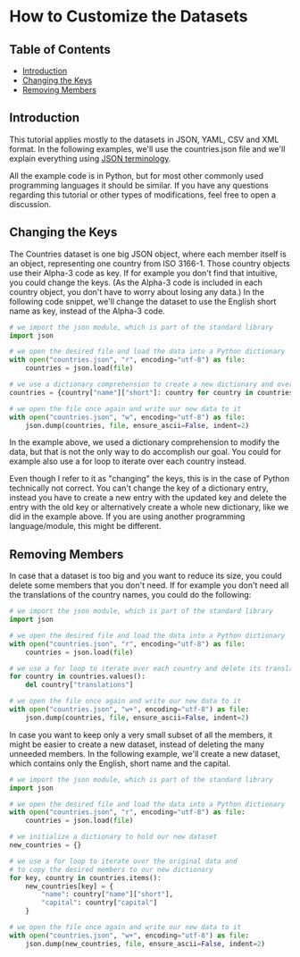 # How to Customize the Datasets

## Table of Contents
- [Introduction](#introduction)
- [Changing the Keys](#changing-the-keys)
- [Removing Members](#removing-members)

## Introduction
This tutorial applies mostly to the datasets in JSON, YAML, CSV and XML format. In the following examples, we'll use the countries.json file and we'll explain everything using [JSON terminology](https://www.json.org/json-en.html).

All the example code is in Python, but for most other commonly used programming languages it should be similar. If you have any questions regarding this tutorial or other types of modifications, feel free to open a discussion.

## Changing the Keys
The Countries dataset is one big JSON object, where each member itself is an object, representing one country from ISO 3166-1. Those country objects use their Alpha-3 code as key. If for example you don't find that intuitive, you could change the keys. (As the Alpha-3 code is included in each country object, you don't have to worry about losing any data.) In the following code snippet, we'll change the dataset to use the English short name as key, instead of the Alpha-3 code.

```python
# we import the json module, which is part of the standard library
import json

# we open the desired file and load the data into a Python dictionary
with open("countries.json", "r", encoding="utf-8") as file:
    countries = json.load(file)

# we use a dictionary comprehension to create a new dictionary and overwrite the old data
countries = {country["name"]["short"]: country for country in countries.values()}

# we open the file once again and write our new data to it
with open("countries.json", "w", encoding="utf-8") as file:
    json.dump(countries, file, ensure_ascii=False, indent=2)
```

In the example above, we used a dictionary comprehension to modify the data, but that is not the only way to do accomplish our goal. You could for example also use a for loop to iterate over each country instead.

Even though I refer to it as "changing" the keys, this is in the case of Python technically not correct. You can't change the key of a dictionary entry, instead you have to create a new entry with the updated key and delete the entry with the old key or alternatively create a whole new dictionary, like we did in the example above. If you are using another programming language/module, this might be different.

## Removing Members
In case that a dataset is too big and you want to reduce its size, you could delete some members that you don't need. If for example you don't need all the translations of the country names, you could do the following:

```python
# we import the json module, which is part of the standard library
import json

# we open the desired file and load the data into a Python dictionary
with open("countries.json", "r", encoding="utf-8") as file:
    countries = json.load(file)

# we use a for loop to iterate over each country and delete its translations
for country in countries.values():
    del country["translations"]

# we open the file once again and write our new data to it
with open("countries.json", "w+", encoding="utf-8") as file:
    json.dump(countries, file, ensure_ascii=False, indent=2)
```

In case you want to keep only a very small subset of all the members, it might be easier to create a new dataset, instead of deleting the many unneeded members. In the following example, we'll create a new dataset, which contains only the English, short name and the capital.

```python
# we import the json module, which is part of the standard library
import json

# we open the desired file and load the data into a Python dictionary
with open("countries.json", "r", encoding="utf-8") as file:
    countries = json.load(file)

# we initialize a dictionary to hold our new dataset
new_countries = {}

# we use a for loop to iterate over the original data and
# to copy the desired members to our new dictionary
for key, country in countries.items():
    new_countries[key] = {
        "name": country["name"]["short"],
        "capital": country["capital"]
    }

# we open the file once again and write our new data to it
with open("countries.json", "w+", encoding="utf-8") as file:
    json.dump(new_countries, file, ensure_ascii=False, indent=2)
```